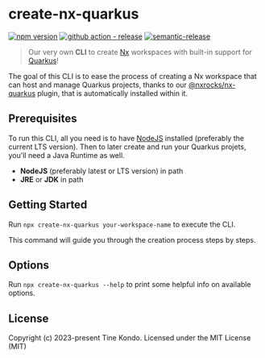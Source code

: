 # create-nx-quarkus 

[![npm version](https://img.shields.io/npm/v/@nxrocks/create-nx-quarkus?style=flat-square)](https://www.npmjs.com/package/@nxrocks/create-nx-quarkus)
[![github action - release](https://img.shields.io/github/actions/workflow/status/tinesoft/nxrocks/release.yml?label=release&style=flat-square)](https://github.com/tinesoft/nxrocks/actions?query=workflow%3ARelease)
[![semantic-release](https://img.shields.io/badge/%20%20%F0%9F%93%A6%F0%9F%9A%80-semantic--release-e10079.svg?style=flat-square)](https://github.com/semantic-release/semantic-release)

> Our very own **CLI** to create [Nx](https://nx.dev) workspaces with built-in support for [Quarkus](https://quarkus.io)!

The goal of this CLI is to ease the process of creating a Nx workspace that can host and manage Quarkus projects, thanks to our [@nxrocks/nx-quarkus](https://github.com/tinesoft/nxrocks/blob/develop/packages/nx-quarkus) plugin, that is automatically installed within it.

##  Prerequisites

To run this CLI, all you need is to have [NodeJS](https://nodejs.org/en/download) installed (preferably the current LTS version).
Then to later create and run your Quarkus projets, you'll need a Java Runtime as well.

- **NodeJS** (preferably latest or LTS version) in path
- **JRE** or **JDK** in path

## Getting Started

Run `npx create-nx-quarkus your-workspace-name` to execute the CLI.

This command will guide you through the creation process steps by steps.

## Options

Run `npx create-nx-quarkus --help` to print some helpful info on available options.


## License

Copyright (c) 2023-present Tine Kondo. Licensed under the MIT License (MIT)

